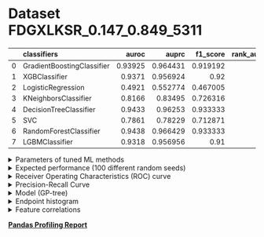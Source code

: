 # Dataset FDGXLKSR_0.147_0.849_5311

|    | classifiers                |   auroc |    auprc |   f1_score |   rank_auroc |   rank_auprc |   rank_f1 |
|---:|:---------------------------|--------:|---------:|-----------:|-------------:|-------------:|----------:|
|  0 | GradientBoostingClassifier | 0.93925 | 0.964431 |   0.919192 |            3 |            2 |         4 |
|  1 | XGBClassifier              | 0.9371  | 0.956924 |   0.92     |            4 |            4 |         3 |
|  2 | LogisticRegression         | 0.4921  | 0.552774 |   0.467005 |            8 |            8 |         8 |
|  3 | KNeighborsClassifier       | 0.8166  | 0.83495  |   0.726316 |            6 |            6 |         6 |
|  4 | DecisionTreeClassifier     | 0.9433  | 0.96253  |   0.933333 |            2 |            3 |         1 |
|  5 | SVC                        | 0.7861  | 0.78229  |   0.712871 |            7 |            7 |         7 |
|  6 | RandomForestClassifier     | 0.9438  | 0.966429 |   0.933333 |            1 |            1 |         1 |
|  7 | LGBMClassifier             | 0.9318  | 0.956956 |   0.91     |            5 |            4 |         5 |


<details>
<summary>Parameters of tuned ML methods</summary>


```
GradientBoostingClassifier(ccp_alpha=0.0, criterion='friedman_mse', init=None,
                           learning_rate=0.04981894085987711, loss='deviance',
                           max_depth=5, max_features=None, max_leaf_nodes=None,
                           min_impurity_decrease=0.0, min_impurity_split=None,
                           min_samples_leaf=11, min_samples_split=2,
                           min_weight_fraction_leaf=0.0, n_estimators=100,
                           n_iter_no_change=1, presort='deprecated',
                           random_state=5311, subsample=1.0, tol=1e-07,
                           validation_fraction=0.09, verbose=0,
                           warm_start=False)
XGBClassifier(alpha=0.0002760516447892699, base_score=0.5, booster='dart',
              colsample_bylevel=1, colsample_bynode=1, colsample_bytree=1,
              eta=0.023348759404363796, eval_metric='logloss',
              gamma=0.30000000000000004, gpu_id=-1, importance_type='gain',
              interaction_constraints=None, learning_rate=0.0233487599,
              max_delta_step=0, max_depth=5, min_child_weight=1, missing=nan,
              monotone_constraints=None, n_estimators=36, n_jobs=0,
              num_parallel_tree=1, objective='binary:logistic',
              random_state=5311, reg_alpha=0.000276051636,
              reg_lambda=0.003067678026849101, scale_pos_weight=1, subsample=1,
              tree_method=None, validate_parameters=False, verbosity=None)
LogisticRegression(C=0.0030196375905349195, class_weight=None, dual=False,
                   fit_intercept=True, intercept_scaling=1, l1_ratio=None,
                   max_iter=100, multi_class='auto', n_jobs=None, penalty='l2',
                   random_state=5311, solver='newton-cg', tol=0.0001, verbose=0,
                   warm_start=False)
KNeighborsClassifier(algorithm='auto', leaf_size=30, metric='minkowski',
                     metric_params=None, n_jobs=None, n_neighbors=77, p=1,
                     weights='distance')
DecisionTreeClassifier(ccp_alpha=0.0, class_weight=None, criterion='entropy',
                       max_depth=7, max_features=None, max_leaf_nodes=None,
                       min_impurity_decrease=0.0, min_impurity_split=None,
                       min_samples_leaf=12, min_samples_split=13,
                       min_weight_fraction_leaf=0.0, presort='deprecated',
                       random_state=5311, splitter='best')
SVC(C=7130.81407016688, break_ties=False, cache_size=200, class_weight=None,
    coef0=5.4, decision_function_shape='ovr', degree=4, gamma='auto',
    kernel='poly', max_iter=-1, probability=True, random_state=5311,
    shrinking=True, tol=1.4690678431688795e-05, verbose=False)
RandomForestClassifier(bootstrap=True, ccp_alpha=0.0, class_weight=None,
                       criterion='entropy', max_depth=10, max_features=None,
                       max_leaf_nodes=None, max_samples=None,
                       min_impurity_decrease=0.0, min_impurity_split=None,
                       min_samples_leaf=6, min_samples_split=11,
                       min_weight_fraction_leaf=0.0, n_estimators=90,
                       n_jobs=None, oob_score=False, random_state=5311,
                       verbose=0, warm_start=False)
LGBMClassifier(boosting_type='gbdt', class_weight=None, colsample_bytree=1.0,
               importance_type='split', learning_rate=0.1, max_depth=5,
               metric='binary_logloss', min_child_samples=20,
               min_child_weight=0.001, min_split_gain=0.0, n_estimators=36,
               n_jobs=-1, num_leaves=12, objective='binary', random_state=5311,
               reg_alpha=0.0, reg_lambda=0.0, silent=True, subsample=1.0,
               subsample_for_bin=200000, subsample_freq=0)
```

</details>

<details>
<summary>Expected performance (100 different random seeds)</summary>
<img src='FDGXLKSR_0.147_0.849_5311-box.svg' width=40% />
</details>

<details>
<summary>Receiver Operating Characteristics (ROC) curve</summary>
<img src='FDGXLKSR_0.147_0.849_5311-roc.svg' width=40% />
</details>

<details>
<summary>Precision-Recall Curve</summary>
<img src='FDGXLKSR_0.147_0.849_5311-prc.svg' width=40% />
</details>

<details>
<summary>Model (GP-tree)</summary>
<img src='FDGXLKSR_0.147_0.849_5311-model.svg' height=10% />
</details>

<details>
<summary>Endpoint histogram</summary>
<img src='FDGXLKSR_0.147_0.849_5311-endpoint.svg' width=40% />
</details>

<details>
<summary>Feature correlations</summary>
<img src='FDGXLKSR_0.147_0.849_5311-corr.svg' width=40% />
</details>

[**Pandas Profiling Report**](https://epistasislab.github.io/digen/profile/FDGXLKSR_0.147_0.849_5311.html)